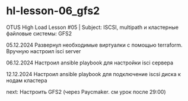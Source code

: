# hl-lesson-06_gfs2
OTUS High Load Lesson #05 | Subject: ISCSI, multipath и кластерные файловые системы: GFS2 

05.12.2024 Развернул необходимые виртуалки с помощью terraform. Вручную настроил isci server

06.12.2024 Настроил ansible playbook для настройки isci сервера

12.12.2024 Настроил ansible playbook для подключение iscsi диска к нодам кластера

next: Настроить GFS2 (через Paycmaker. см урок после 29:00)

